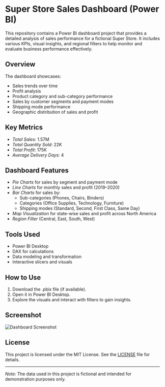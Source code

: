 # Super Store Sales Dashboard (Power BI)

This repository contains a Power BI dashboard project that provides a detailed analysis of sales performance for a fictional Super Store. It includes various KPIs, visual insights, and regional filters to help monitor and evaluate business performance effectively.

## Overview

The dashboard showcases:
- Sales trends over time
- Profit analysis
- Product category and sub-category performance
- Sales by customer segments and payment modes
- Shipping mode performance
- Geographic distribution of sales and profit

## Key Metrics

- *Total Sales:* 1.57M  
- *Total Quantity Sold:* 22K  
- *Total Profit:* 175K  
- *Average Delivery Days:* 4  

## Dashboard Features

- *Pie Charts* for sales by segment and payment mode
- *Line Charts* for monthly sales and profit (2019–2020)
- *Bar Charts* for sales by:
  - Sub-categories (Phones, Chairs, Binders)
  - Categories (Office Supplies, Technology, Furniture)
  - Shipping modes (Standard, Second, First Class, Same Day)
- *Map Visualization* for state-wise sales and profit across North America
- *Region Filter* (Central, East, South, West)

## Tools Used

- Power BI Desktop
- DAX for calculations
- Data modeling and transformation
- Interactive slicers and visuals

## How to Use

1. Download the .pbix file (if available).
2. Open it in Power BI Desktop.
3. Explore the visuals and interact with filters to gain insights.

## Screenshot

![Dashboard Screenshot](./path-to-your-dashboard-image.jpg)

## License

This project is licensed under the MIT License. See the [LICENSE](LICENSE) file for details.

---

*Note:* The data used in this project is fictional and intended for demonstration purposes only.
